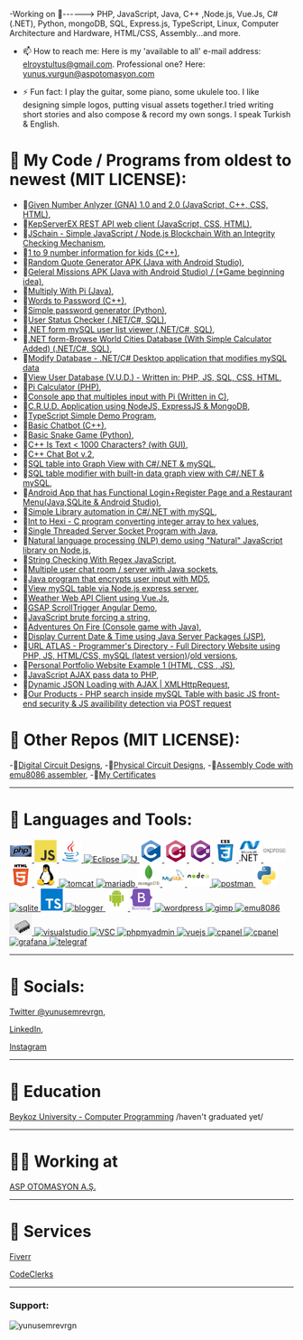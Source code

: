 -Working on 🐝------> PHP, JavaScript, Java, C++ ,Node.js, Vue.Js, C#(.NET), Python, mongoDB, SQL, Express.js, TypeScript, Linux, Computer Architecture and Hardware, HTML/CSS, Assembly...and more.

- 📫 How to reach me: Here is my 'available to all' e-mail address: elroystultus@gmail.com. Professional one? Here: yunus.vurgun@aspotomasyon.com

- ⚡ Fun fact: I play the guitar, some piano, some ukulele too. I like designing simple logos, putting visual assets together.I tried writing short stories and also compose & record my own songs. I speak Turkish & English.
 

# 🐝 My Code / Programs from oldest to newest (MIT LICENSE):

- 💾[Given Number Anlyzer (GNA) 1.0 and 2.0 (JavaScript, C++, CSS, HTML)](https://github.com/yunusemrejr/Given-Number-Anlyzer-GNA-1.0-and-2.0-JavaScript-C-CSS-HTML-),
- 💾[KepServerEX REST API web client (JavaScript, CSS, HTML)](https://github.com/yunusemrejr/KepServerEX-REST-API-web-client),
- 💾[JSchain - Simple JavaScript / Node.js Blockchain With an Integrity Checking Mechanism](https://github.com/yunusemrejr/JSchain---Simple-JavaScript-Node.js-Blockchain-With-an-Integrity-Checking-Mechanism),
- 💾[1 to 9 number information for kids (C++)](https://github.com/yunusemrejr/1-to-9-number-information),
- 💾[Random Quote Generator APK (Java with Android Studio)](https://github.com/yunusemrejr/Random-Quote-Generator-APK),
- 💾[Geleral Missions APK (Java with Android Studio) / (*Game beginning idea)](https://github.com/yunusemrejr/Android-App-Simple-Game-Beginning),
- 💾[Multiply With Pi (Java)](https://github.com/yunusemrejr/Java-Code-That-Multiplies-Your-Input-With-Pi),
- 💾[Words to Password (C++)](https://github.com/yunusemrejr/Worlds-to-Password-CPP),
- 💾[Simple password generator (Python)](https://github.com/yunusemrejr/Simple-password-generator-Python-),
- 💾[User Status Checker (.NET/C#, SQL)](https://github.com/yunusemrejr/User-Status-Checker),
- 💾[.NET form mySQL user list viewer (.NET/C#, SQL)](https://github.com/yunusemrejr/.NET-form-mySQL-user-list-viewer),
- 💾[.NET form-Browse World Cities Database (With Simple Calculator Added) (.NET/C#, SQL)](https://github.com/yunusemrejr/dotNET-Csharp-BrowseWorldDB),
- 💾[Modify Database - .NET/C# Desktop application that modifies mySQL data](https://github.com/yunusemrejr/Modify-Database-Cs-NET)
- 💾[View User Database (V.U.D.) - Written in: PHP, JS, SQL, CSS, HTML](https://github.com/yunusemrejr/VUD-PHP),
- 💾[Pi Calculator (PHP)](https://github.com/yunusemrejr/PHP-Pi),
- 💾[Console app that multiples input with Pi (Written in C)](https://github.com/yunusemrejr/C-program-that-multiplies-with-Pi),
- 💾[C.R.U.D. Application using NodeJS, ExpressJS & MongoDB](https://github.com/yunusemrejr/CRUD-with-NodeJS-ExpressJS-MongoDB),
- 💾[TypeScript Simple Demo Program](https://github.com/yunusemrejr/TypeScript-Simple-Demo),
- 💾[Basic Chatbot (C++)](https://github.com/yunusemrejr/Chat-Bot-With-Cpp),
- 💾[Basic Snake Game (Python)](https://github.com/yunusemrejr/Basic-Snake-Game),
- 💾[C++ Is Text < 1000 Characters? (with GUI)](https://github.com/yunusemrejr/Text-Length-1000-or-Not--),
- 💾[C++ Chat Bot v.2](https://github.com/yunusemrejr/Chat-Bot-v2-Cpp), 
- 💾[SQL table into Graph View with C#/.NET & mySQL](https://github.com/yunusemrejr/Chart-C--NET-and-SQL),
- 💾[SQL table modifier with built-in data graph view with C#/.NET & mySQL](https://github.com/yunusemrejr/C-SHARP-USER-MANAGE-data-graphs),
- 💾[Android App that has Functional Login+Register Page and a Restaurant Menu(Java,SQLite & Android Studio)](https://github.com/yunusemrejr/Android-App-Register-Login-SQLite),
- 💾[Simple Library automation in C#/.NET with mySQL](https://github.com/yunusemrejr/Cs-dotNET-Library-Automation-TR),
- 💾[Int to Hexi - C program converting integer array to hex values](https://github.com/yunusemrejr/C-program-decimal-to-hexidecimal),
- 💾[Single Threaded Server Socket Program with Java](https://github.com/yunusemrejr/Java-Single-Threaded-Server-Socket-Programming),
- 💾[Natural language processing (NLP) demo using "Natural" JavaScript library on Node.js](https://github.com/yunusemrejr/NLP-With-Natural-JS),
- 💾[String Checking With Regex JavaScript](https://github.com/yunusemrejr/String-Check-REGEX-JS),
- 💾[Multiple user chat room / server with Java sockets](https://github.com/yunusemrejr/Multi-User-Java-Chat-Room),
- 💾[Java program that encrypts user input with MD5](https://github.com/yunusemrejr/MD5-String-Hasher-Java),
- 💾[View mySQL table via Node.js express server](https://github.com/yunusemrejr/NodeJS-View-mySQL-Table),
- 💾[Weather Web API Client using Vue.Js](https://github.com/yunusemrejr/Vue-Js-Weather-App),
- 💾[GSAP ScrollTrigger Angular Demo](https://github.com/yunusemrejr/Moving-Labels-Frontend-Demo-GSAP-ScrollTrigger-and-Angular),
- 💾[JavaScript brute forcing a string](https://github.com/yunusemrejr/Brute-Forcing-A-JS-String),
- 💾[Adventures On Fire (Console game with Java)](https://github.com/yunusemrejr/AdventuresOnFire),
- 💾[Display Current Date & Time using Java Server Packages (JSP)](https://github.com/yunusemrejr/JSP-Display-Date),
- 💾[URL ATLAS - Programmer's Directory - Full Directory Website using PHP, JS, HTML/CSS, mySQL (latest version)](https://github.com/yunusemrejr/URL-ATLAS-new)/[old versions](https://github.com/yunusemrejr/URL-ATLAS), 
- 💾[Personal Portfolio Website Example 1 (HTML, CSS , JS)](https://github.com/yunusemrejr/YEVJR-CYOU),
- 💾[JavaScript AJAX pass data to PHP](https://github.com/yunusemrejr/JavaScript-AJAX-pass-data-to-PHP),
- 💾[Dynamic JSON Loading with AJAX | XMLHttpRequest](https://github.com/yunusemrejr/Dynamic-JSON-Loading-with-AJAX-XMLHttpRequest),
- 💾[Our Products - PHP search inside mySQL Table with basic JS front-end security & JS availibility detection via POST request](https://github.com/yunusemrejr/Our-Products---PHP-search-inside-mySQL-Table-with-basic-security)



# 👻 Other Repos (MIT LICENSE):

-🔌[Digital Circuit Designs](https://github.com/yunusemrejr/CircuitsWithDigitalWorks),
-🔌[Physical Circuit Designs](https://github.com/yunusemrejr/PhysicalCircuits),
-💽[Assembly Code with emu8086 assembler](https://github.com/yunusemrejr/Assembly),
-📜[My Certificates](https://github.com/yunusemrejr/Certificates)



---------------------

# 🧰 Languages and Tools:
<p align="left">  
 <a href="https://www.php.net" target="_blank" rel="noreferrer"> <img src="https://raw.githubusercontent.com/devicons/devicon/master/icons/php/php-original.svg" alt="php" width="40" height="40"/> </a> 
  <a href="https://developer.mozilla.org/en-US/docs/Web/JavaScript" target="_blank" rel="noreferrer"> <img src="https://raw.githubusercontent.com/devicons/devicon/master/icons/javascript/javascript-original.svg" alt="javascript" width="40" height="40"/> </a><a href="https://www.java.com" target="_blank" rel="noreferrer"> <img src="https://raw.githubusercontent.com/devicons/devicon/master/icons/java/java-original.svg" alt="Java" width="40" height="40"/> </a>
 <a href="#" target="_blank" rel="noreferrer"> <img src="https://cdn.freebiesupply.com/logos/large/2x/eclipse-11-logo-png-transparent.png" alt="Eclipse" width="40" height="40"/> </a> <a href="#" target="_blank" rel="noreferrer"> <img src="https://upload.wikimedia.org/wikipedia/commons/thumb/9/9c/IntelliJ_IDEA_Icon.svg/1024px-IntelliJ_IDEA_Icon.svg.png" alt="IJ" width="40" height="40"/> </a> 
 <a href="https://www.cprogramming.com/" target="_blank" rel="noreferrer"> <img src="https://raw.githubusercontent.com/devicons/devicon/master/icons/c/c-original.svg" alt="c" width="40" height="40"/> </a> <a href="https://www.w3schools.com/cpp/" target="_blank" rel="noreferrer"> <img src="https://raw.githubusercontent.com/devicons/devicon/master/icons/cplusplus/cplusplus-original.svg" alt="cplusplus" width="40" height="40"/> </a> <a href="https://www.w3schools.com/cs/" target="_blank" rel="noreferrer"> <img src="https://raw.githubusercontent.com/devicons/devicon/master/icons/csharp/csharp-original.svg" alt="csharp" width="40" height="40"/> </a> <a href="https://www.w3schools.com/css/" target="_blank" rel="noreferrer"> <img src="https://raw.githubusercontent.com/devicons/devicon/master/icons/css3/css3-original-wordmark.svg" alt="css3" width="40" height="40"/> </a> <a href="https://dotnet.microsoft.com/" target="_blank" rel="noreferrer"> <img src="https://raw.githubusercontent.com/devicons/devicon/master/icons/dot-net/dot-net-original-wordmark.svg" alt="dotnet" width="40" height="40"/> </a> <a href="https://expressjs.com" target="_blank" rel="noreferrer"> <img src="https://raw.githubusercontent.com/devicons/devicon/master/icons/express/express-original-wordmark.svg" alt="express" width="40" height="40"/> </a> <a href="https://www.w3.org/html/" target="_blank" rel="noreferrer"> <img src="https://raw.githubusercontent.com/devicons/devicon/master/icons/html5/html5-original-wordmark.svg" alt="html5" width="40" height="40"/> </a> <a href="https://www.linux.org/" target="_blank" rel="noreferrer"> <img src="https://raw.githubusercontent.com/devicons/devicon/master/icons/linux/linux-original.svg" alt="linux" width="40" height="40"/> </a> <a href="https://tomcat.apache.org/" target="_blank" rel="noreferrer"> <img src="https://upload.wikimedia.org/wikipedia/commons/thumb/f/fe/Apache_Tomcat_logo.svg/2560px-Apache_Tomcat_logo.svg.png" alt="tomcat" width="50" height="30"/> </a><a href="https://mariadb.org/" target="_blank" rel="noreferrer"> <img src="https://www.vectorlogo.zone/logos/mariadb/mariadb-icon.svg" alt="mariadb" width="40" height="40"/> </a> <a href="https://www.mongodb.com/" target="_blank" rel="noreferrer"> <img src="https://raw.githubusercontent.com/devicons/devicon/master/icons/mongodb/mongodb-original-wordmark.svg" alt="mongodb" width="40" height="40"/> </a> <a href="https://www.mysql.com/" target="_blank" rel="noreferrer"> <img src="https://raw.githubusercontent.com/devicons/devicon/master/icons/mysql/mysql-original-wordmark.svg" alt="mysql" width="40" height="40"/> </a> <a href="https://nodejs.org" target="_blank" rel="noreferrer"> <img src="https://raw.githubusercontent.com/devicons/devicon/master/icons/nodejs/nodejs-original-wordmark.svg" alt="nodejs" width="40" height="40"/> </a> <a href="https://postman.com" target="_blank" rel="noreferrer"> <img src="https://www.vectorlogo.zone/logos/getpostman/getpostman-icon.svg" alt="postman" width="40" height="40"/> </a> <a href="https://www.python.org" target="_blank" rel="noreferrer"> <img src="https://raw.githubusercontent.com/devicons/devicon/master/icons/python/python-original.svg" alt="python" width="40" height="40"/> </a> <a href="https://www.sqlite.org/" target="_blank" rel="noreferrer"> <img src="https://www.vectorlogo.zone/logos/sqlite/sqlite-icon.svg" alt="sqlite" width="40" height="40"/> </a> <a href="https://www.typescriptlang.org/" target="_blank" rel="noreferrer"> <img src="https://raw.githubusercontent.com/devicons/devicon/master/icons/typescript/typescript-original.svg" alt="typescript" width="40" height="40"/> </a><a href="https://blogger.com/" target="_blank" rel="noreferrer"> <img src="https://upload.wikimedia.org/wikipedia/commons/thumb/3/31/Blogger.svg/1200px-Blogger.svg.png" alt="blogger" width="40" height="40"/> </a><a href="https://developer.android.com" target="_blank" rel="noreferrer"> <img src="https://raw.githubusercontent.com/devicons/devicon/master/icons/android/android-original-wordmark.svg" alt="android" width="40" height="40"/> </a> <a href="https://getbootstrap.com" target="_blank" rel="noreferrer"> <img src="https://raw.githubusercontent.com/devicons/devicon/master/icons/bootstrap/bootstrap-plain-wordmark.svg" alt="bootstrap" width="40" height="40"/> </a>
 <a href="https://wordpress.org/" target="_blank" rel="noreferrer"> <img src="https://upload.wikimedia.org/wikipedia/commons/thumb/9/93/Wordpress_Blue_logo.png/1200px-Wordpress_Blue_logo.png" alt="wordpress" width="40" height="40"/> </a> <a href="https://www.gimp.org/" target="_blank" rel="noreferrer"> <img src="https://upload.wikimedia.org/wikipedia/commons/thumb/4/45/The_GIMP_icon_-_gnome.svg/1024px-The_GIMP_icon_-_gnome.svg.png" alt="gimp" width="40" height="40"/> </a><a href="https://en.wikipedia.org/wiki/Intel_8086" target="_blank" rel="noreferrer"> <img src="https://lh3.googleusercontent.com/-_bBDMOLl9T0/Vv47dRzHeII/AAAAAAAAX8g/zTdxtfCI9u4X-usQjMv8ScN3VJieX__ZACCo/s128-Ic42/emu8086.png" alt="emu8086" width="40" height="40"/> </a><a href="http://www.c-jump.com/bcc/c261c/Labs/CIS77_L02.pdf" target="_blank" rel="noreferrer"> <img src="https://raw.githubusercontent.com/yunusemrejr/yunusemrejr/main/digitalworks.png" alt="digitalworks" width="40" height="40"/> </a>
 <a href="https://visualstudio.microsoft.com/" target="_blank" rel="noreferrer"> <img src="https://1000logos.net/wp-content/uploads/2020/08/Visual-Studio-Logo.png" alt="visualstudio" width="60" height="40"/> </a><a href="https://code.visualstudio.com/" target="_blank" rel="noreferrer"> <img src="https://upload.wikimedia.org/wikipedia/commons/thumb/9/9a/Visual_Studio_Code_1.35_icon.svg/2048px-Visual_Studio_Code_1.35_icon.svg.png" alt="VSC" width="40" height="40"/> </a><a href="https://www.phpmyadmin.net/" target="_blank" rel="noreferrer"> <img src="https://upload.wikimedia.org/wikipedia/commons/thumb/4/4f/PhpMyAdmin_logo.svg/2560px-PhpMyAdmin_logo.svg.png" alt="phpmyadmin" width="60" height="40"/> </a> 
<a href="https://vuejs.org/" target="_blank" rel="noreferrer"> <img src="https://upload.wikimedia.org/wikipedia/commons/thumb/9/95/Vue.js_Logo_2.svg/1200px-Vue.js_Logo_2.svg.png" alt="vuejs" width="40" height="40"/> </a><a href="https://cpanel.net/" target="_blank" rel="noreferrer"> <img src="https://www.pngall.com/wp-content/uploads/11/CPanel-PNG-Pic.png" alt="cpanel" width="40" height="40"/> </a><a href="https://www.influxdata.com/" target="_blank" rel="noreferrer"> <img src="https://influxdata.github.io/branding/img/downloads/influxdata-logo--symbol--pool.svg" alt="cpanel" width="40" height="40"/> </a><a href="https://grafana.com/" target="_blank" rel="noreferrer"> <img src="https://cdn.worldvectorlogo.com/logos/grafana.svg" alt="grafana" width="40" height="40"/> </a><a href="https://www.influxdata.com/time-series-platform/telegraf/" target="_blank" rel="noreferrer"> <img src="https://www.influxdata.com/wp-content/uploads/TelegrafTiger.png" alt="telegraf" width="40" height="40"/> </a>
 </p>

----------------------
# 🐬 Socials:

[Twitter @yunusemrevrgn](https://twitter.com/yunusemrevrgn),

[LinkedIn](https://www.linkedin.com/in/yunus-emre-vurgun-49ba9a177),

[Instagram](https://www.instagram.com/yunus_emrevurgun/)

---------------------

# 🏫 Education

[Beykoz University - Computer Programming](https://beykoz.edu.tr/) /haven't graduated yet/


---------------------

# 🧑‍💼 Working at

[ASP OTOMASYON A.Ş.](https://opcturkey.com/)


---------------------

# 🧰 Services

[Fiverr](https://www.fiverr.com/yunusschannel)

[CodeClerks](https://codeclerks.com/user/yuyu2000)

---------------------
<h3 align="left">Support:</h3>
<p><a href="https://www.buymeacoffee.com/yunusemrevrgn"> <img align="left" src="https://cdn.buymeacoffee.com/buttons/v2/default-yellow.png" height="50" width="210" alt="yunusemrevrgn" /></a></p>
 
